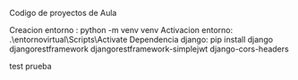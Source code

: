 Codigo de proyectos de Aula

Creacion entorno : python -m venv venv
Activacion entorno: .\entornovirtual\Scripts\Activate
Dependencia django: pip install django djangorestframework djangorestframework-simplejwt django-cors-headers

test prueba